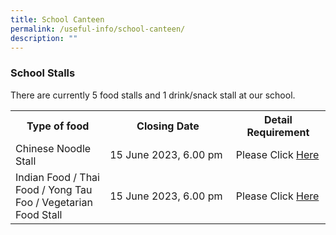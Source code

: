 ```yaml
---
title: School Canteen
permalink: /useful-info/school-canteen/
description: ""
---
```

<h3>School Stalls</h3>

There are currently 5 food stalls and 1 drink/snack stall at our school.
<table style="width:100%">
<tbody>
<tr>
<th style="width:30%">Type of food</th>
<th style="width:40%">Closing Date</th>
<th style="width:40%">Detail Requirement</th>
</tr>
<tr>
	<td>Chinese Noodle Stall</td>
<td>15 June 2023, 6.00 pm<br></td>
<td>Please Click <a href="https://ahmadibrahimsec.moe.edu.sg/school-canteen-advertisement-01/">Here</a></td>
</tr>
<tr>
	<td>Indian Food / Thai Food / Yong Tau Foo / Vegetarian Food Stall</td>
<td>15 June 2023, 6.00 pm<br></td>
<td>Please Click <a href="https://ahmadibrahimsec.moe.edu.sg/school-canteen-advertisement-02/">Here</a></td>
</tr>
	</tbody></table>